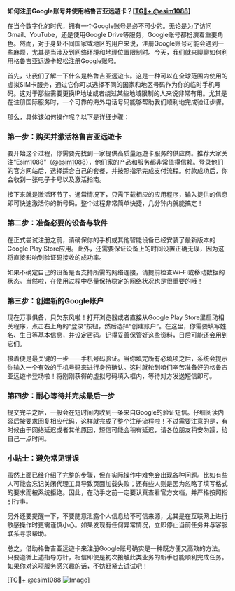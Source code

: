 **如何注册Google账号并使用格鲁吉亚远遊卡？[[TG💪+ @esim1088](https://t.me/s/esim1088)]**

在当今数字化的时代，拥有一个Google账号是必不可少的。无论是为了访问Gmail、YouTube，还是使用Google Drive等服务，Google账号都扮演着重要角色。然而，对于身处不同国家或地区的用户来说，注册Google账号可能会遇到一些麻烦，尤其是当涉及到网络环境和地理位置限制时。今天，我们就来聊聊如何利用格鲁吉亚远遊卡轻松注册Google账号。

首先，让我们了解一下什么是格鲁吉亚远遊卡。这是一种可以在全球范围内使用的虚拟SIM卡服务，通过它你可以选择不同的国家和地区号码作为你的临时手机号码。这对于那些需要更换IP地址或者绕过某些地域限制的人来说非常有用。尤其是在注册国际服务时，一个可靠的海外电话号码能够帮助我们顺利地完成验证步骤。

那么，具体该如何操作呢？以下是详细步骤：

### 第一步：购买并激活格鲁吉亚远遊卡

要开始这个过程，你需要先找到一家提供高质量远遊卡服务的供应商。推荐大家关注“Esim1088”（[@esim1088](https://t.me/s/esim1088)），他们家的产品和服务都非常值得信赖。登录他们的官方网站后，选择适合自己的套餐，并按照指示完成支付流程。付款成功后，你会收到一张电子卡号以及激活指南。

接下来就是激活环节了。通常情况下，只需下载相应的应用程序，输入提供的信息即可快速激活你的新号码。整个过程非常简单快捷，几分钟内就能搞定！

### 第二步：准备必要的设备与软件

在正式尝试注册之前，请确保你的手机或其他智能设备已经安装了最新版本的Google Play Store应用。此外，还需要保证设备上的时间设置正确无误，因为这将直接影响到验证码接收的成功率。

如果不确定自己的设备是否支持所需的网络连接，请提前检查Wi-Fi或移动数据的状态。当然啦，在使用过程中尽量保持稳定的网络状况也是很重要的哦！

### 第三步：创建新的Google账户

现在万事俱备，只欠东风啦！打开浏览器或者直接从Google Play Store里启动相关程序，点击右上角的“登录”按钮，然后选择“创建账户”。在这里，你需要填写姓名、生日等基本信息，并设定密码。记得妥善保管好这些资料，日后可能还会用到它们。

接着便是最关键的一步——手机号码验证。当你填完所有必填项之后，系统会提示你输入一个有效的手机号码来进行身份确认。这时就轮到咱们辛苦准备好的格鲁吉亚远遊卡登场啦！将刚刚获得的虚拟号码填入框内，等待对方发送短信即可。

### 第四步：耐心等待并完成最后一步

提交完毕之后，一般会在短时间内收到一条来自Google的验证短信。仔细阅读内容后按要求回复相应代码，这样就完成了整个注册流程啦！不过需要注意的是，有时候由于网络延迟或者其他原因，短信可能会稍有延迟，请各位朋友稍安勿躁，给自己一点时间。

### 小贴士：避免常见错误

虽然上面已经介绍了完整的步骤，但在实际操作中难免会出现各种问题。比如有些人可能会忘记关闭代理工具导致页面加载失败；还有些人则是因为忽略了填写格式的要求而被系统拒绝。因此，在动手之前一定要认真查看官方文档，并严格按照指引行事。

另外还要提醒一下，不要随意泄露个人信息给不可信来源，尤其是在互联网上进行敏感操作时更需谨慎小心。如果发现有任何异常情况，立即停止当前任务并与客服联系寻求帮助。

总之，借助格鲁吉亚远遊卡来注册Google账号确实是一种既方便又高效的方法。只要遵循上述指导方针，相信即使是初次接触此类业务的新手也能顺利完成任务。如果你对这项服务感兴趣的话，不妨赶紧去试试吧！

[[TG💪+ @esim1088](https://t.me/s/esim1088) ![Image](https://i.postimg.cc/4NQfJmqS/Snipaste-2025-05-13-00-14-12.png)]